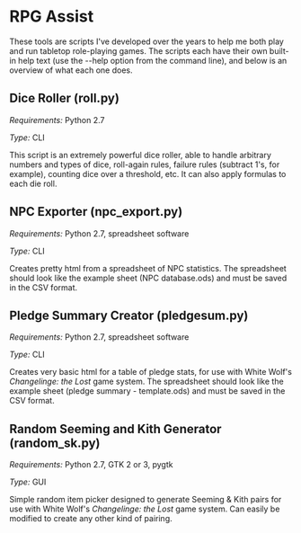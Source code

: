 # RPG Assist

These tools are scripts I've developed over the years to help me both play and run tabletop role-playing games. The scripts each have their own built-in help text (use the --help option from the command line), and below is an overview of what each one does.

## Dice Roller (roll.py)

*Requirements:* Python 2.7

*Type:* CLI

This script is an extremely powerful dice roller, able to handle arbitrary numbers and types of dice, roll-again rules, failure rules (subtract 1's, for example), counting dice over a threshold, etc. It can also apply formulas to each die roll.

## NPC Exporter (npc_export.py)

*Requirements:* Python 2.7, spreadsheet software

*Type:* CLI

Creates pretty html from a spreadsheet of NPC statistics. The spreadsheet should look like the example sheet (NPC database.ods) and must be saved in the CSV format.

## Pledge Summary Creator (pledgesum.py)

*Requirements:* Python 2.7, spreadsheet software

*Type:* CLI

Creates very basic html for a table of pledge stats, for use with White Wolf's *Changelinge: the Lost* game system. The spreadsheet should look like the example sheet (pledge summary - template.ods) and must be saved in the CSV format.

## Random Seeming and Kith Generator (random_sk.py)

*Requirements:* Python 2.7, GTK 2 or 3, pygtk

*Type:* GUI

Simple random item picker designed to generate Seeming & Kith pairs for use with White Wolf's *Changelinge: the Lost* game system. Can easily be modified to create any other kind of pairing.

